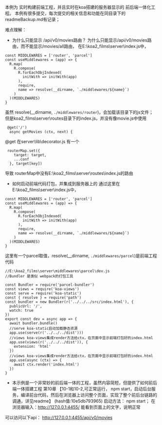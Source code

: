 本例为 实时构建前端工程，并且实时在koa搭建的服务器显示的 前后端一体化工程。
本例有很多提交，每次提交的相关信息和功能在同目录下的readmeBackup.md有记录；

难点理解：
- 为什么只能显示 /api/v0/movies路由？
为什么只能显示/api/v0/movies路由，而不能显示/movies/all路由，
在E:\koa2_films\server\index.js中，
```
const MIDDLEWARES = ['router', 'parcel']
const useMiddlewares = (app) => {
  R.map(
    R.compose(
      R.forEachObjIndexed(
        initWith => initWith(app)
      ),
      require,
      name => resolve(__dirname, `./middlewares/${name}`)
    )
  )(MIDDLEWARES)
}
```
虽然 resolve(__dirname, `./middlewares/router`)，会加载该目录下的js文件；
但是koa2_films\server\routes目录下的index.js，并没有像movie.js中使用
```
 @get('/')
  async getMovies (ctx, next) {
```
@get 在server\lib\decorator.js 有一个
```
 routerMap.set({
    target: target,
    ...conf
  }, target[key])
```
导致 routerMap中没有E:\koa2_films\server\routes\index.js的路由

- 如何启动前端代码打包，并集成到服务器上的
通过这里在E:\koa2_films\server\index.js中，
```
const MIDDLEWARES = ['router', 'parcel']
const useMiddlewares = (app) => {
  R.map(
    R.compose(
      R.forEachObjIndexed(
        initWith => initWith(app)
      ),
      require,
      name => resolve(__dirname, `./middlewares/${name}`)
    )
  )(MIDDLEWARES)
}
```
这里有一个parcel取值，resolve(__dirname, `./middlewares/parcel`)是前端工程代码
```
//E:\koa2_films\server\middlewares\parcel\dev.js
//Bundler 是类似 webpack的打包工具

const Bundler = require('parcel-bundler')
const views = require('koa-views')
const serve = require('koa-static')
const { resolve } = require('path')
const bundler = new Bundler(r('../../../src/index.html'), {
  publicUrl: '/',
  watch: true
})
export const dev = async app => {
  await bundler.bundle()
  //serve koa-static启动加载静态资源
  app.use(serve(r('../../../dist')))
  //views koa-views集成render方法给ctx，在页面中显示前端打包好的index.html
  app.use(views(r('../../../dist')), {
    extension: 'html'
  })
  //views koa-views集成render方法给ctx，在页面中显示前端打包好的index.html
  app.use(async (ctx) => {
    await ctx.render('index.html')
  })
}
```

- 本示例是一个非常妙的前后端一体的工程，虽然内容简短，但提供了如何前后端一体搭建工程
第10章 【10-1和10-2,可正常运行， npm start，启动后台服务，编译前台代码，然后在浏览器上访问整个页面，实现了整个前后台链路的调通，详见readme】 (hash值:10e5db793965) 
启动方法：
npm start；
在浏览器输入：http://127.0.0.1:4455/
能看到页面上的文字，说明正常

可以访问以下api：
http://127.0.0.1:4455/api/v0/movies

